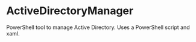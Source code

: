 ActiveDirectoryManager
======================

PowerShell tool to manage Active Directory. Uses a PowerShell script and xaml.
